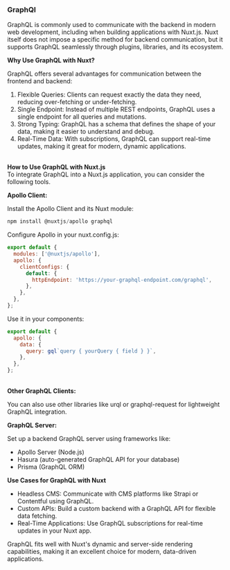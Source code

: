 ### GraphQl

GraphQL is commonly used to communicate with the backend in modern web development, including when building applications with Nuxt.js. Nuxt itself does not impose a specific method for backend communication, but it supports GraphQL seamlessly through plugins, libraries, and its ecosystem.

**Why Use GraphQL with Nuxt?**

GraphQL offers several advantages for communication between the frontend and backend:

1. Flexible Queries: Clients can request exactly the data they need, reducing over-fetching or under-fetching.
2. Single Endpoint: Instead of multiple REST endpoints, GraphQL uses a single endpoint for all queries and mutations.
3. Strong Typing: GraphQL has a schema that defines the shape of your data, making it easier to understand and debug.
4. Real-Time Data: With subscriptions, GraphQL can support real-time updates, making it great for modern, dynamic applications.

&nbsp;</br>
**How to Use GraphQL with Nuxt.js**</br>
To integrate GraphQL into a Nuxt.js application, you can consider the following tools. 

**Apollo Client:**

Install the Apollo Client and its Nuxt module:

``` js
npm install @nuxtjs/apollo graphql
```

Configure Apollo in your nuxt.config.js:

``` javascript
export default {
  modules: ['@nuxtjs/apollo'],
  apollo: {
    clientConfigs: {
      default: {
        httpEndpoint: 'https://your-graphql-endpoint.com/graphql',
      },
    },
  },
};
```

Use it in your components:

```js
export default {
  apollo: {
    data: {
      query: gql`query { yourQuery { field } }`,
    },
  },
};
```

&nbsp;</br>
**Other GraphQL Clients:**

You can also use other libraries like urql or graphql-request for lightweight GraphQL integration.

**GraphQL Server:**

Set up a backend GraphQL server using frameworks like:
- Apollo Server (Node.js)
- Hasura (auto-generated GraphQL API for your database)
- Prisma (GraphQL ORM)

**Use Cases for GraphQL with Nuxt**

- Headless CMS: Communicate with CMS platforms like Strapi or Contentful using GraphQL.
- Custom APIs: Build a custom backend with a GraphQL API for flexible data fetching.
- Real-Time Applications: Use GraphQL subscriptions for real-time updates in your Nuxt app.

GraphQL fits well with Nuxt's dynamic and server-side rendering capabilities, making it an excellent choice for modern, data-driven applications.

